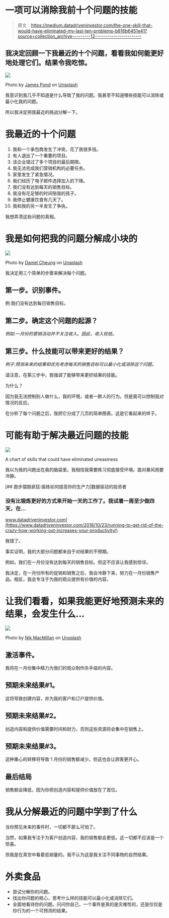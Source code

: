 # 一项可以消除我前十个问题的技能

> 原文：<https://medium.datadriveninvestor.com/the-one-skill-that-would-have-eliminated-my-last-ten-problems-b816b6451e41?source=collection_archive---------12----------------------->

## 我决定回顾一下我最近的十个问题，看看我如何能更好地处理它们。结果令我吃惊。

![](img/f2952dbe06734b29194772a75e9d6665.png)

Photo by [James Pond](https://unsplash.com/@jamesponddotco?utm_source=medium&utm_medium=referral) on [Unsplash](https://unsplash.com?utm_source=medium&utm_medium=referral)

我意识到我几乎不知道是什么导致了我的问题。我甚至不知道哪些技能可以消除或最小化我的问题。

所以我决定把我最近的挑战分解一下。

# 我最近的十个问题

1.  我和一个承包商发生了冲突，花了我很多钱。
2.  有人退出了一个重要的项目。
3.  该企业错过了多个项目的最后期限。
4.  我无法完成我们营销机构的必要任务。
5.  家里发生了紧急情况。
6.  我们经历了电子邮件选择加入的下降。
7.  我们没有达到每天的销售目标。
8.  我没有花足够的时间陪我的孩子。
9.  我停止健康饮食有几天了。
10.  我和我的另一半发生了争执。

我想弄清这些问题的真相。

# 我是如何把我的问题分解成小块的

![](img/d40ecfdc1a327f5a7a6f0b7dcf94fe07.png)

Photo by [Daniel Cheung](https://unsplash.com/@danielkcheung?utm_source=medium&utm_medium=referral) on [Unsplash](https://unsplash.com?utm_source=medium&utm_medium=referral)

我决定用三个简单的步骤来解决每个问题。

## 第一步。识别事件。

例:我们没有达到每日销售目标。

## 第二步。确定这个问题的起源？

*例如:一月份的营销活动并不关注收入。因此，收入较低。*

## 第三步。什么技能可以带来更好的结果？

*例子:预测未来的结果和优先考虑每天的销售目标可以最小化或消除这个问题。*

请注意，在第三步中，我强调了能够带来更好结果的技能。

为什么？

因为我无法控制别人做什么，我的环境，或者一群人的行为。但是我可以控制我对情况的反应。

在分析了每个问题之后，我把它分成了几页的简单图表。这是它看起来的样子。

# 可能有助于解决最近问题的技能

![](img/8d3e528de688ebed53ea95d5caa8bfea.png)

A chart of skills that could have eliminated uneasiness

我以为我的问题出在我的脑袋里。我相信我需要练习彻底接受环境。面对暴风雨要冷静。

[](https://www.datadriveninvestor.com/2018/10/23/running-to-get-rid-of-the-crazy-how-working-out-increases-your-productivity/) [## 跑步摆脱疯狂:锻炼如何提高你的生产力|数据驱动的投资者

### 没有比锻炼更好的方式来开始一天的工作了。我试着一周至少做四天，在…

www.datadriveninvestor.com](https://www.datadriveninvestor.com/2018/10/23/running-to-get-rid-of-the-crazy-how-working-out-increases-your-productivity/) 

我错了。

事实证明，我的大部分问题都来自于对结果的不预期。

例如，我们在一月份没有达到每天的销售目标。但这不应该让我感到惊讶。

我决定，在一月份所有的促销和销售之后，我会冷静下来，努力在一月份销售产品。相反，我会专注于为我的观众提供有价值的内容。

# 让我们看看，如果我能更好地预测未来的结果，会发生什么…

![](img/ef8fbc855f109f2a2c2472b0035a1efb.png)

Photo by [Nik MacMillan](https://unsplash.com/@nikarthur?utm_source=medium&utm_medium=referral) on [Unsplash](https://unsplash.com?utm_source=medium&utm_medium=referral)

## 激活事件。

我将在一月份集中精力为我们的观众制作杀手级的内容。

## 预期未来结果#1。

这将导致创建内容，并为我的客户和订户提供价值。

## 预期未来结果#2。

创造内容和提供价值需要时间和财力，否则这些资源将会集中在销售上。

## 预期未来结果#3。

这种重心的转移将导致 1 月份的销售额减少。但这也会让顾客更开心。

## 最后结局

销售额会降低，因为你把创造内容和提供价值放在了首位。

# 我从分解最近的问题中学到了什么

当你预见未来的事件时，一切都不那么可怕了。

当然，如果我专注于为客户创造内容，我的销售额会更低。这一切都不应该是一个惊喜。

但我是在真空中看着低销量的。我不认为这是我关注不同事物的自然结果。

# 外卖食品

*   尝试分解你的问题。
*   找出你问题的核心，思考什么样的技能可以最小化或消除它们。
*   全面地看待你的问题。问问你自己，一个事件是真的是灾难性的，还是仅仅是你行为的一个可预测的结果。